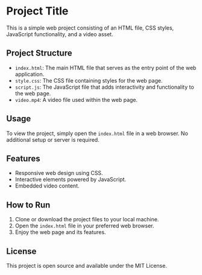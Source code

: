 # Project Title

This is a simple web project consisting of an HTML file, CSS styles, JavaScript functionality, and a video asset.

## Project Structure

- `index.html`: The main HTML file that serves as the entry point of the web application.
- `style.css`: The CSS file containing styles for the web page.
- `script.js`: The JavaScript file that adds interactivity and functionality to the web page.
- `video.mp4`: A video file used within the web page.

## Usage

To view the project, simply open the `index.html` file in a web browser. No additional setup or server is required.

## Features

- Responsive web design using CSS.
- Interactive elements powered by JavaScript.
- Embedded video content.

## How to Run

1. Clone or download the project files to your local machine.
2. Open the `index.html` file in your preferred web browser.
3. Enjoy the web page and its features.

## License

This project is open source and available under the MIT License.
